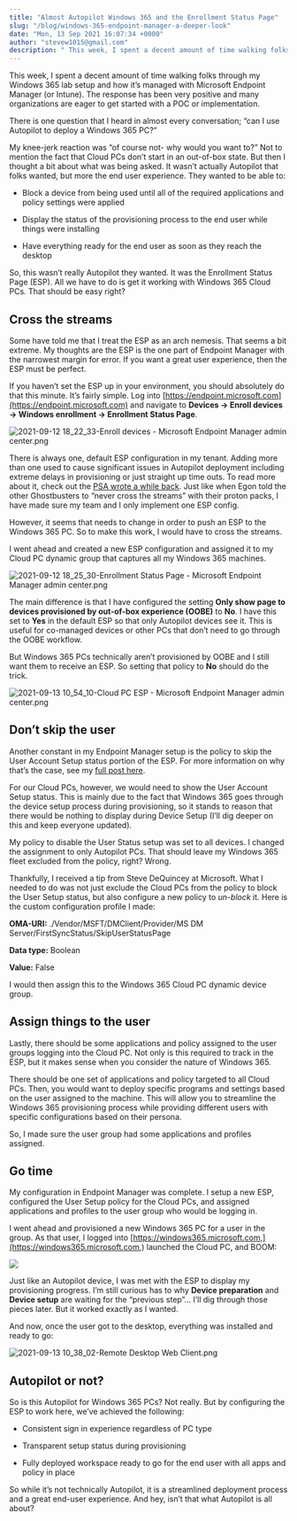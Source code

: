 ```yaml
---
title: "Almost Autopilot Windows 365 and the Enrollment Status Page"
slug: "/blog/windows-365-endpoint-manager-a-deeper-look"
date: "Mon, 13 Sep 2021 16:07:34 +0000"
author: "stevew1015@gmail.com"
description: " This week, I spent a decent amount of time walking folks through my Windows 365 lab setup and how it’s managed with Microsoft Endpoint Manager (or Intune). The response has been very positive and many organizations are eager to get started with a POC or implementation.There is"
---
```


This week, I spent a decent amount of time walking folks through my Windows 365 lab setup and how it’s managed with Microsoft Endpoint Manager (or Intune). The response has been very positive and many organizations are eager to get started with a POC or implementation.

There is one question that I heard in almost every conversation; “can I use Autopilot to deploy a Windows 365 PC?”

My knee-jerk reaction was “of course not- why would you want to?” Not to mention the fact that Cloud PCs don’t start in an out-of-box state. But then I thought a bit about what was being asked. It wasn’t actually Autopilot that folks wanted, but more the end user experience. They wanted to be able to:

-   Block a device from being used until all of the required applications and policy settings were applied
    
-   Display the status of the provisioning process to the end user while things were installing
    
-   Have everything ready for the end user as soon as they reach the desktop
    

So, this wasn’t really Autopilot they wanted. It was the Enrollment Status Page (ESP). All we have to do is get it working with Windows 365 Cloud PCs. That should be easy right?

Cross the streams
-----------------

Some have told me that I treat the ESP as an arch nemesis. That seems a bit extreme. My thoughts are the ESP is the one part of Endpoint Manager with the narrowest margin for error. If you want a great user experience, then the ESP must be perfect.

If you haven’t set the ESP up in your environment, you should absolutely do that this minute. It’s fairly simple. Log into [https://endpoint.microsoft.com](https://endpoint.microsoft.com) and navigate to **Devices -> Enroll devices -> Windows enrollment -> Enrollment Status Page**.

![2021-09-12 18_22_33-Enroll devices - Microsoft Endpoint Manager admin center.png](https://images.squarespace-cdn.com/content/v1/5dd365a31aa1fd743bc30b8e/1631546983446-8DG2FNDASLOWDCZARS5D/2021-09-12+18_22_33-Enroll+devices+-+Microsoft+Endpoint+Manager+admin+center.png)

There is always one, default ESP configuration in my tenant. Adding more than one used to cause significant issues in Autopilot deployment including extreme delays in provisioning or just straight up time outs. To read more about it, check out the [PSA wrote a while back](https://www.getrubix.com/blog/multiple-enrollment-status-pages-a-psa). Just like when Egon told the other Ghostbusters to “never cross the streams” with their proton packs, I have made sure my team and I only implement one ESP config.

However, it seems that needs to change in order to push an ESP to the Windows 365 PC. So to make this work, I would have to cross the streams.

I went ahead and created a new ESP configuration and assigned it to my Cloud PC dynamic group that captures all my Windows 365 machines.

![2021-09-12 18_25_30-Enrollment Status Page - Microsoft Endpoint Manager admin center.png](https://images.squarespace-cdn.com/content/v1/5dd365a31aa1fd743bc30b8e/1631547221208-FM8DH768BE6KUG8W5QIM/2021-09-12+18_25_30-Enrollment+Status+Page+-+Microsoft+Endpoint+Manager+admin+center.png)

The main difference is that I have configured the setting **Only show page to devices provisioned by out-of-box experience (OOBE)** to **No**. I have this set to **Yes** in the default ESP so that only Autopilot devices see it. This is useful for co-managed devices or other PCs that don’t need to go through the OOBE workflow.

But Windows 365 PCs technically aren’t provisioned by OOBE and I still want them to receive an ESP. So setting that policy to **No** should do the trick.

![2021-09-13 10_54_10-Cloud PC ESP - Microsoft Endpoint Manager admin center.png](https://images.squarespace-cdn.com/content/v1/5dd365a31aa1fd743bc30b8e/1631547396880-9E7HUPQZYAO09PPK0YIO/2021-09-13+10_54_10-Cloud+PC+ESP+-+Microsoft+Endpoint+Manager+admin+center.png)

Don’t skip the user
-------------------

Another constant in my Endpoint Manager setup is the policy to skip the User Account Setup status portion of the ESP. For more information on why that’s the case, see my [full post here](https://www.getrubix.com/blog/please-wait).

For our Cloud PCs, however, we would need to show the User Account Setup status. This is mainly due to the fact that Windows 365 goes through the device setup process during provisioning, so it stands to reason that there would be nothing to display during Device Setup (I’ll dig deeper on this and keep everyone updated).

My policy to disable the User Status setup was set to all devices. I changed the assignment to only Autopilot PCs. That should leave my Windows 365 fleet excluded from the policy, right? Wrong.

Thankfully, I received a tip from Steve DeQuincey at Microsoft. What I needed to do was not just exclude the Cloud PCs from the policy to block the User Setup status, but also configure a new policy to _un-block_ it. Here is the custom configuration profile I made:

**OMA-URI:** ./Vendor/MSFT/DMClient/Provider/MS DM Server/FirstSyncStatus/SkipUserStatusPage

**Data type:** Boolean

**Value:** False

I would then assign this to the Windows 365 Cloud PC dynamic device group.

Assign things to the user
-------------------------

Lastly, there should be some applications and policy assigned to the user groups logging into the Cloud PC. Not only is this required to track in the ESP, but it makes sense when you consider the nature of Windows 365.

There should be one set of applications and policy targeted to all Cloud PCs. Then, you would want to deploy specific programs and settings based on the user assigned to the machine. This will allow you to streamline the Windows 365 provisioning process while providing different users with specific configurations based on their persona.

So, I made sure the user group had some applications and profiles assigned.

Go time
-------

My configuration in Endpoint Manager was complete. I setup a new ESP, configured the User Setup policy for the Cloud PCs, and assigned applications and profiles to the user group who would be logging in.

I went ahead and provisioned a new Windows 365 PC for a user in the group. As that user, I logged into [https://windows365.microsoft.com,](https://windows365.microsoft.com,) launched the Cloud PC, and BOOM:

![](https://images.squarespace-cdn.com/content/v1/5dd365a31aa1fd743bc30b8e/1631548208726-ONP66JUHG2DPYY1BO5ZO/2021-09-13+10_29_46-Remote+Desktop+Web+Client.png)

Just like an Autopilot device, I was met with the ESP to display my provisioning progress. I’m still curious has to why **Device preparation** and **Device setup** are waiting for the “previous step”… I’ll dig through those pieces later. But it worked exactly as I wanted.

And now, once the user got to the desktop, everything was installed and ready to go:

![2021-09-13 10_38_02-Remote Desktop Web Client.png](https://images.squarespace-cdn.com/content/v1/5dd365a31aa1fd743bc30b8e/1631548341156-TPUCNEYM4J9066HQEDVT/2021-09-13+10_38_02-Remote+Desktop+Web+Client.png)

Autopilot or not?
-----------------

So is this Autopilot for Windows 365 PCs? Not really. But by configuring the ESP to work here, we’ve achieved the following:

-   Consistent sign in experience regardless of PC type
    
-   Transparent setup status during provisioning
    
-   Fully deployed workspace ready to go for the end user with all apps and policy in place
    

So while it’s not technically Autopilot, it is a streamlined deployment process and a great end-user experience. And hey, isn’t that what Autopilot is all about?